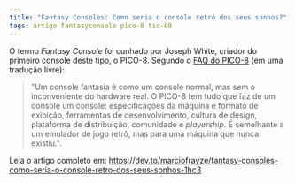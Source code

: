 ```yaml
---
title: "Fantasy Consoles: Como seria o console retrô dos seus sonhos?"
tags: artigo fantasyconsole pico-8 tic-80
---
```


O termo _Fantasy Console_ foi cunhado por Joseph White, criador do primeiro console deste tipo, o PICO-8. Segundo o [FAQ do PICO-8](https://www.lexaloffle.com/pico-8.php?page=faq) (em uma tradução livre):

>"Um console fantasia é como um console normal, mas sem o inconveniente do hardware real. O PICO-8 tem tudo que faz de um console um console: especificações da máquina e formato de exibição, ferramentas de desenvolvimento, cultura de design, plataforma de distribuição, comunidade e _playership_. É semelhante a um emulador de jogo retrô, mas para uma máquina que nunca existiu.".

Leia o artigo completo em: https://dev.to/marciofrayze/fantasy-consoles-como-seria-o-console-retro-dos-seus-sonhos-1hc3
